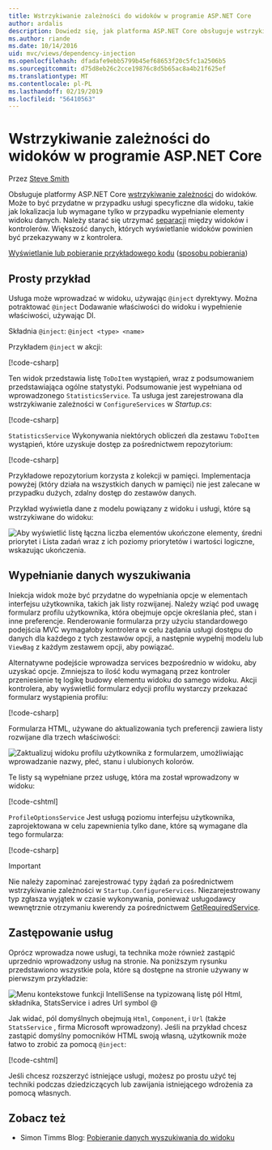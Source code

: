 ```yaml
---
title: Wstrzykiwanie zależności do widoków w programie ASP.NET Core
author: ardalis
description: Dowiedz się, jak platforma ASP.NET Core obsługuje wstrzykiwanie zależności do widoków MVC.
ms.author: riande
ms.date: 10/14/2016
uid: mvc/views/dependency-injection
ms.openlocfilehash: dfadafe9ebb5799b45ef68653f20c5fc1a2506b5
ms.sourcegitcommit: d75d8eb26c2cce19876c8d5b65ac8a4b21f625ef
ms.translationtype: MT
ms.contentlocale: pl-PL
ms.lasthandoff: 02/19/2019
ms.locfileid: "56410563"
---
```

# <a name="dependency-injection-into-views-in-aspnet-core"></a>Wstrzykiwanie zależności do widoków w programie ASP.NET Core

Przez [Steve Smith](https://ardalis.com/)

Obsługuje platformy ASP.NET Core [wstrzykiwanie zależności](xref:fundamentals/dependency-injection) do widoków. Może to być przydatne w przypadku usługi specyficzne dla widoku, takie jak lokalizacja lub wymagane tylko w przypadku wypełnianie elementy widoku danych. Należy starać się utrzymać [separacji](/dotnet/standard/modern-web-apps-azure-architecture/architectural-principles#separation-of-concerns) między widoków i kontrolerów. Większość danych, których wyświetlanie widoków powinien być przekazywany w z kontrolera.

[Wyświetlanie lub pobieranie przykładowego kodu](https://github.com/aspnet/Docs/tree/master/aspnetcore/mvc/views/dependency-injection/sample) ([sposobu pobierania](xref:index#how-to-download-a-sample))

## <a name="a-simple-example"></a>Prosty przykład

Usługa może wprowadzać w widoku, używając `@inject` dyrektywy. Można potraktować `@inject` Dodawanie właściwości do widoku i wypełnienie właściwości, używając DI.

Składnia `@inject`: `@inject <type> <name>`

Przykładem `@inject` w akcji:

[!code-csharp[](../../mvc/views/dependency-injection/sample/src/ViewInjectSample/Views/ToDo/Index.cshtml?highlight=4,5,15,16,17)]

Ten widok przedstawia listę `ToDoItem` wystąpień, wraz z podsumowaniem przedstawiająca ogólne statystyki. Podsumowanie jest wypełniana od wprowadzonego `StatisticsService`. Ta usługa jest zarejestrowana dla wstrzykiwanie zależności w `ConfigureServices` w *Startup.cs*:

[!code-csharp[](../../mvc/views/dependency-injection/sample/src/ViewInjectSample/Startup.cs?highlight=6,7&range=15-22)]

`StatisticsService` Wykonywania niektórych obliczeń dla zestawu `ToDoItem` wystąpień, które uzyskuje dostęp za pośrednictwem repozytorium:

[!code-csharp[](../../mvc/views/dependency-injection/sample/src/ViewInjectSample/Model/Services/StatisticsService.cs?highlight=15,20,25)]

Przykładowe repozytorium korzysta z kolekcji w pamięci. Implementacja powyżej (który działa na wszystkich danych w pamięci) nie jest zalecane w przypadku dużych, zdalny dostęp do zestawów danych.

Przykład wyświetla dane z modelu powiązany z widoku i usługi, które są wstrzykiwane do widoku:

![Aby wyświetlić listę łączna liczba elementów ukończone elementy, średni priorytet i Lista zadań wraz z ich poziomy priorytetów i wartości logiczne, wskazując ukończenia.](dependency-injection/_static/screenshot.png)

## <a name="populating-lookup-data"></a>Wypełnianie danych wyszukiwania

Iniekcja widok może być przydatne do wypełniania opcje w elementach interfejsu użytkownika, takich jak listy rozwijanej. Należy wziąć pod uwagę formularz profilu użytkownika, która obejmuje opcje określania płeć, stan i inne preferencje. Renderowanie formularza przy użyciu standardowego podejścia MVC wymagałoby kontrolera w celu żądania usługi dostępu do danych dla każdego z tych zestawów opcji, a następnie wypełnij modelu lub `ViewBag` z każdym zestawem opcji, aby powiązać.

Alternatywne podejście wprowadza services bezpośrednio w widoku, aby uzyskać opcje. Zmniejsza to ilość kodu wymaganą przez kontroler przeniesienie tę logikę budowy elementu widoku do samego widoku. Akcji kontrolera, aby wyświetlić formularz edycji profilu wystarczy przekazać formularz wystąpienia profilu:

[!code-csharp[](../../mvc/views/dependency-injection/sample/src/ViewInjectSample/Controllers/ProfileController.cs?highlight=9,19)]

Formularza HTML, używane do aktualizowania tych preferencji zawiera listy rozwijane dla trzech właściwości:

![Zaktualizuj widoku profilu użytkownika z formularzem, umożliwiając wprowadzanie nazwy, płeć, stanu i ulubionych kolorów.](dependency-injection/_static/updateprofile.png)

Te listy są wypełniane przez usługę, która ma został wprowadzony w widoku:

[!code-cshtml[](../../mvc/views/dependency-injection/sample/src/ViewInjectSample/Views/Profile/Index.cshtml?highlight=4,16,17,21,22,26,27)]

`ProfileOptionsService` Jest usługą poziomu interfejsu użytkownika, zaprojektowana w celu zapewnienia tylko dane, które są wymagane dla tego formularza:

[!code-csharp[](../../mvc/views/dependency-injection/sample/src/ViewInjectSample/Model/Services/ProfileOptionsService.cs?highlight=7,13,24)]

> [!IMPORTANT]
> Nie należy zapominać zarejestrować typy żądań za pośrednictwem wstrzykiwanie zależności w `Startup.ConfigureServices`. Niezarejestrowany typ zgłasza wyjątek w czasie wykonywania, ponieważ usługodawcy wewnętrznie otrzymaniu kwerendy za pośrednictwem [GetRequiredService](/dotnet/api/microsoft.extensions.dependencyinjection.serviceproviderserviceextensions.getrequiredservice).

## <a name="overriding-services"></a>Zastępowanie usług

Oprócz wprowadza nowe usługi, ta technika może również zastąpić uprzednio wprowadzony usług na stronie. Na poniższym rysunku przedstawiono wszystkie pola, które są dostępne na stronie używany w pierwszym przykładzie:

![Menu kontekstowe funkcji IntelliSense na typizowaną listę pól Html, składnika, StatsService i adres Url symbol @](dependency-injection/_static/razor-fields.png)

Jak widać, pól domyślnych obejmują `Html`, `Component`, i `Url` (także `StatsService` , firma Microsoft wprowadzony). Jeśli na przykład chcesz zastąpić domyślny pomocników HTML swoją własną, użytkownik może łatwo to zrobić za pomocą `@inject`:

[!code-cshtml[](../../mvc/views/dependency-injection/sample/src/ViewInjectSample/Views/Helper/Index.cshtml?highlight=3,11)]

Jeśli chcesz rozszerzyć istniejące usługi, możesz po prostu użyć tej techniki podczas dziedziczących lub zawijania istniejącego wdrożenia za pomocą własnych.

## <a name="see-also"></a>Zobacz też

* Simon Timms Blog: [Pobieranie danych wyszukiwania do widoku](http://blog.simontimms.com/2015/06/09/getting-lookup-data-into-you-view/)
